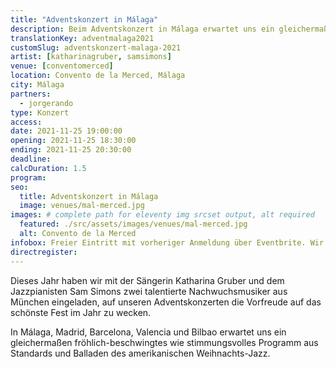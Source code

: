```yaml
---
title: "Adventskonzert in Málaga"
description: Beim Adventskonzert in Málaga erwartet uns ein gleichermaßen fröhlich-beschwingtes wie stimmungsvolles Programm aus Standards und Balladen des Weihnachts-Jazz.
translationKey: adventmalaga2021
customSlug: adventskonzert-malaga-2021
artist: [katharinagruber, samsimons]
venue: [conventomerced]
location: Convento de la Merced, Málaga
city: Málaga
partners:
  - jorgerando
type: Konzert
access:
date: 2021-11-25 19:00:00
opening: 2021-11-25 18:30:00
ending: 2021-11-25 20:30:00
deadline:
calcDuration: 1.5
program:
seo:
  title: Adventskonzert in Málaga
  image: venues/mal-merced.jpg
images: # complete path for eleventy img srcset output, alt required
  featured: ./src/assets/images/venues/mal-merced.jpg
  alt: Convento de la Merced
infobox: Freier Eintritt mit vorheriger Anmeldung über Eventbrite. Wir freuen uns über eine kleine Spende für den Veranstaltungsort.
directregister:
---
```


Dieses Jahr haben wir mit der Sängerin Katharina Gruber und dem Jazzpianisten Sam Simons zwei talentierte Nachwuchsmusiker aus München eingeladen, auf unseren Adventskonzerten die Vorfreude auf das schönste Fest im Jahr zu wecken.

In Málaga, Madrid, Barcelona, Valencia und Bilbao erwartet uns ein gleichermaßen fröhlich-beschwingtes wie stimmungsvolles Programm aus Standards und Balladen des amerikanischen Weihnachts-Jazz.

